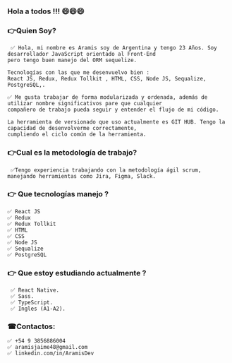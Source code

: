 ### Hola a todos !!! 😄😄😄

<!--
**Aramis09/Aramis09** is a ✨ _special_ ✨ repository because its `README.md` (this file) appears on your GitHub profile.

Here are some ideas to get you started:

- 🔭 I’m currently working on ...
- 🌱 I’m currently learning ...
- 👯 I’m looking to collaborate on ...
- 🤔 I’m looking for help with ...
- 💬 Ask me about ...
- 📫 How to reach me: ...
- 😄 Pronouns: ...
- ⚡ Fun fact: ...
-->

### 👉Quien Soy?
```
 ✅ Hola, mi nombre es Aramis soy de Argentina y tengo 23 Años. Soy desarrollador JavaScript orientado al Front-End
pero tengo buen manejo del ORM sequelize.

Tecnologías con las que me desenvuelvo bien :
React JS, Redux, Redux Tollkit , HTML, CSS, Node JS, Sequalize, PostgreSQL,.

✅ Me gusta trabajar de forma modularizada y ordenada, además de utilizar nombre significativos pare que cualquier
compañero de trabajo pueda seguir y entender el flujo de mi código.

La herramienta de versionado que uso actualmente es GIT HUB. Tengo la capacidad de desenvolverme correctamente, 
cumpliendo el ciclo común de la herramienta.
```
### 👉Cual es la metodología de trabajo?
```
 ✅Tengo experiencia trabajando con la metodología ágil scrum, manejando herramientas como Jira, Figma, Slack. 
 ```
### 👉 Que tecnologías manejo ?
```
✅ React JS
✅ Redux
✅ Redux Tollkit
✅ HTML
✅ CSS
✅ Node JS
✅ Sequalize
✅ PostgreSQL
```
### 👉 Que estoy estudiando actualmente ?
```
 ✅ React Native. 
 ✅ Sass.
 ✅ TypeScript.
 ✅ Ingles (A1-A2).
 ```
### ☎Contactos:
```
✅ +54 9 3856886004
✅ aramisjaime48@gmail.com
✅ linkedin.com/in/AramisDev
```
